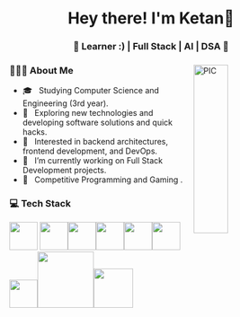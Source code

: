 <h1 align="center">Hey there! I'm Ketan👋 </h1>
<h3 align="center">🚀 Learner :)  |  Full Stack  |  AI  |  DSA 🚀</h3>
<div>
<img width = "35%" align="right" alt="PIC" height="300px" src="https://media2.giphy.com/media/v1.Y2lkPTc5MGI3NjExaHc2bmRzb3JrZTZlaDhudHd2cmp2MzIzeThmcWd6cWh0bWh0a205cSZlcD12MV9pbnRlcm5hbF9naWZfYnlfaWQmY3Q9Zw/CuuSHzuc0O166MRfjt/giphy.gif" />
<div align="left"> 
  <h3> 👨🏻‍💻 About Me </h3>

  - 🎓 &nbsp; Studying Computer Science and Engineering (3rd year).
  - 🤔 &nbsp; Exploring new technologies and developing software solutions and quick hacks.
  - 🌱 &nbsp; Interested in backend architectures, frontend development, and DevOps.
  - 💼 &nbsp; I’m currently working on Full Stack Development projects.
  - 🎯 &nbsp; Competitive Programming and Gaming .  
</div> 
</div>

<div>
  <h3> 💻 Tech Stack </h3>

  <p>
    <img src="https://github.com/user-attachments/assets/9ef2c051-f16a-4500-bf02-199dae6c4003" width="50"> 
   <img src="https://media.giphy.com/media/3rCcV6sC1o2GY/giphy.gif" width="50"><img src="https://media3.giphy.com/media/ln7z2eWriiQAllfVcn/200w.webp" width="50"><img src="https://i.giphy.com/media/LMt9638dO8dftAjtco/200.webp"   width="50"><img src="https://i.giphy.com/media/eNAsjO55tPbgaor7ma/200w.webp" width="50"><img src="https://i.giphy.com/media/IdyAQJVN2kVPNUrojM/200.webp" width="50"><img src="https://media3.giphy.com/media/kdFc8fubgS31b8DsVu/giphy.webp" width="50"><img src="https://media.giphy.com/media/kH1DBkPNyZPOk0BxrM/giphy.gif" width="100"><img src="https://media.giphy.com/media/SsCYf6DRFJrOpP0IoM/giphy.gif" width="70">
    
  <p>


</div> 
